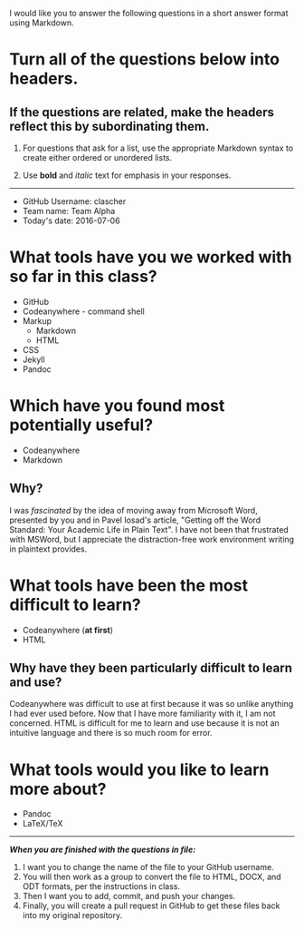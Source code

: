 I would like you to answer the following questions in a short answer format using Markdown. 

# Turn all of the questions below into headers. 

## If the questions are related, make the headers reflect this by subordinating them.  

1. For questions that ask for a list, use the appropriate Markdown syntax to create either ordered or unordered lists. 

2. Use **bold** and *italic* text for emphasis in your responses.

* * *

* GitHub Username: clascher
* Team name: Team Alpha
* Today's date: 2016-07-06

# What tools have you we worked with so far in this class?

* GitHub
* Codeanywhere - command shell
* Markup
    * Markdown
    * HTML
* CSS
* Jekyll
* Pandoc

# Which have you found most potentially useful? 

* Codeanywhere
* Markdown

## Why? 

I was *fascinated* by the idea of moving away from Microsoft Word, presented by you and in Pavel Iosad's article, "Getting off the Word Standard:  Your Academic Life in Plain Text".  I have not been that frustrated with MSWord, but I appreciate the distraction-free work environment writing in plaintext provides.

# What tools have been the most difficult to learn? 

* Codeanywhere (**at first**)
* HTML

## Why have they been particularly difficult to learn and use?

Codeanywhere was difficult to use at first because it was so unlike anything I had ever used before.  Now that I have more familiarity with it, I am not concerned.  HTML is difficult for me to learn and use because it is not an intuitive language and there is so much room for error.

# What tools would you like to learn more about?

* Pandoc
* LaTeX/TeX

* * * 

***When you are finished with the questions in file:*** 

1. I want you to change the name of the file to your GitHub username. 
2. You will then work as a group to convert the file to HTML, DOCX, and ODT formats, per the instructions in  class. 
3. Then I want you to add, commit, and push your changes. 
4. Finally, you will create a pull request in GitHub to get these files back into my original repository. 